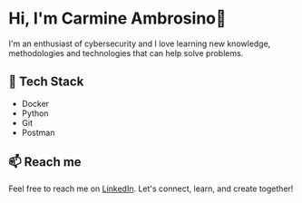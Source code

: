 # Hi, I'm Carmine Ambrosino👋
I'm an enthusiast of cybersecurity and I love learning new knowledge, methodologies and technologies that can help solve problems.

## 🚀 Tech Stack
- Docker
- Python
- Git
- Postman
## 📫 Reach me
Feel free to reach me on [LinkedIn](https://www.linkedin.com//in/carmine-ambrosino).
Let's connect, learn, and create together!
